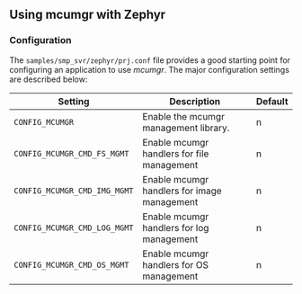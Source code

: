 ## Using mcumgr with Zephyr

### Configuration

The `samples/smp_svr/zephyr/prj.conf` file provides a good starting point for
configuring an application to use *mcumgr*.  The major configuration settings
are described below:

| Setting       | Description   | Default |
| ------------- | ------------- | ------- |
| `CONFIG_MCUMGR` | Enable the mcumgr management library. | n |
| `CONFIG_MCUMGR_CMD_FS_MGMT` | Enable mcumgr handlers for file management | n |
| `CONFIG_MCUMGR_CMD_IMG_MGMT` | Enable mcumgr handlers for image management | n |
| `CONFIG_MCUMGR_CMD_LOG_MGMT` | Enable mcumgr handlers for log management | n |
| `CONFIG_MCUMGR_CMD_OS_MGMT` | Enable mcumgr handlers for OS management | n |
